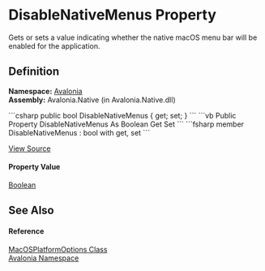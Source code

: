 # DisableNativeMenus Property


Gets or sets a value indicating whether the native macOS menu bar will be enabled for the application.



## Definition
**Namespace:** <a href="N_Avalonia">Avalonia</a>  
**Assembly:** Avalonia.Native (in Avalonia.Native.dll)

<Tabs groupId="api-code-preview">
<TabItem value="csharp" label="C#">
```csharp
public bool DisableNativeMenus { get; set; }
```
</TabItem>
<TabItem value="vb" label="VB">
```vb
Public Property DisableNativeMenus As Boolean
	Get
	Set
```
</TabItem>
<TabItem value="fsharp" label="F#">
```fsharp
member DisableNativeMenus : bool with get, set
```
</TabItem>
</Tabs>



<a href="https://github.com/AvaloniaUI/Avalonia/tree/master/src/Avalonia.Native/AvaloniaNativePlatformExtensions.cs#L112" title="View the source code">View Source</a>



#### Property Value
<a href="https://learn.microsoft.com/dotnet/api/system.boolean" target="_blank" rel="noopener noreferrer">Boolean</a>

## See Also


#### Reference
<a href="T_Avalonia_MacOSPlatformOptions">MacOSPlatformOptions Class</a>  
<a href="N_Avalonia">Avalonia Namespace</a>  

